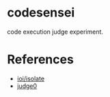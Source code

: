 # codesensei

code execution judge experiment.

# References
- [ioi/isolate](https://github.com/ioi/isolate)
- [judge0](https://github.com/judge0/judge0)